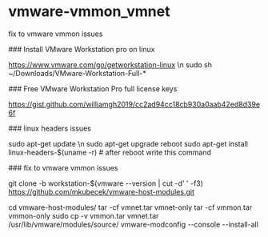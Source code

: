 # vmware-vmmon_vmnet
fix to vmware vmmon issues


### Install VMware Workstation pro on linux

  https://www.vmware.com/go/getworkstation-linux \n
  sudo sh ~/Downloads/VMware-Workstation-Full-*

### Free VMware Workstation Pro full license keys 

  https://gist.github.com/williamgh2019/cc2ad94cc18cb930a0aab42ed8d39e6f

### linux headers issues

  sudo apt-get update \n
  sudo apt-get upgrade
  reboot 
  sudo apt-get install linux-headers-$(uname -r)                    # after reboot write this command
  

### fix to vmware vmmon issues

  git clone -b workstation-$(vmware --version | cut -d' ' -f3) https://github.com/mkubecek/vmware-host-modules.git

  cd vmware-host-modules/
  tar -cf vmnet.tar vmnet-only
  tar -cf vmmon.tar vmmon-only
  sudo cp -v vmmon.tar vmnet.tar /usr/lib/vmware/modules/source/
  vmware-modconfig --console --install-all
  

